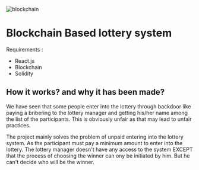 

![blockchain](https://github.com/PradeepSahhu/Blockchain_based_lottery_System/assets/94203408/00b7317f-c110-4949-af9a-244ce3b7b7f7)

# Blockchain Based lottery system 
Requirements : 
- React.js
- Blockchain
- Solidity
  
## How it works? and why it has been made?

We have seen that some people enter into the lottery through backdoor like paying a bribering to the lottery manager and getting his/her name among the list of the participants.
This is obviously unfair as that may lead to unfair practices.

The project mainly solves the problem of unpaid entering into the lottery system. As the participant must pay a minimum amount to enter into the lottery. 
The lottery manager doesn't have any access to the system EXCEPT that the process of choosing the winner can ony be initiated by him. But he can't decide who will be the winner.




